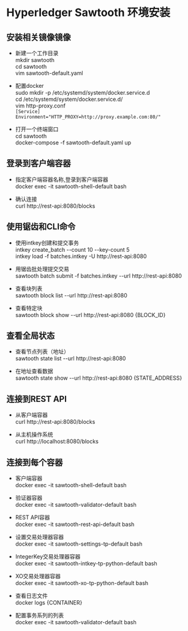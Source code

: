 # Hyperledger Sawtooth 环境安装

## 安装相关镜像镜像

* 新建一个工作目录 <br/>
mkdir sawtooth <br/>
cd sawtooth <br/>
vim sawtooth-default.yaml <br/>
* 配置docker <br/>
sudo mkdir -p /etc/systemd/system/docker.service.d <br/>
cd /etc/systemd/system/docker.service.d/ <br/>
vim http-proxy.conf <br/>
`[Service]` <br/>
`Environment="HTTP_PROXY=http://proxy.example.com:80/"` <br/>

* 打开一个终端窗口 <br/>
cd sawtooth <br/>
docker-compose -f sawtooth-default.yaml up <br/>

## 登录到客户端容器

* 指定客户端容器名称,登录到客户端容器 <br/>
docker exec -it sawtooth-shell-default bash <br/>

* 确认连接 <br/>
curl http://rest-api:8080/blocks <br/>

## 使用锯齿和CLI命令

* 使用intkey创建和提交事务 <br/>
intkey create_batch --count 10 --key-count 5  <br/>
intkey load -f batches.intkey -U http://rest-api:8080 <br/>

* 用锯齿批处理提交交易 <br/>
sawtooth batch submit -f batches.intkey --url http://rest-api:8080 <br/>

* 查看块列表 <br/>
sawtooth block list --url http://rest-api:8080 <br/>

* 查看特定块 <br/>
sawtooth block show --url http://rest-api:8080 {BLOCK_ID} <br/>

## 查看全局状态

* 查看节点列表（地址） <br/>
sawtooth state list --url http://rest-api:8080 <br/>

* 在地址查看数据 <br/>
sawtooth state show --url http://rest-api:8080 {STATE_ADDRESS} <br/>

## 连接到REST API

* 从客户端容器 <br/>
curl http://rest-api:8080/blocks <br/>

* 从主机操作系统 <br/>
curl http://localhost:8080/blocks <br/>

## 连接到每个容器

* 客户端容器 <br/>
docker exec -it sawtooth-shell-default bash <br/>

* 验证器容器 <br/>
docker exec -it sawtooth-validator-default bash <br/>

* REST API容器 <br/>
docker exec -it sawtooth-rest-api-default bash <br/>

* 设置交易处理器容器 <br/>
docker exec -it sawtooth-settings-tp-default bash <br/>

* IntegerKey交易处理器容器 <br/>
docker exec -it sawtooth-intkey-tp-python-default bash <br/>

* XO交易处理器容器 <br/>
docker exec -it sawtooth-xo-tp-python-default bash <br/>

* 查看日志文件 <br/>
docker logs {CONTAINER} <br/>

* 配置事务系列的列表 <br/>
docker exec -it sawtooth-validator-default bash <br/>











